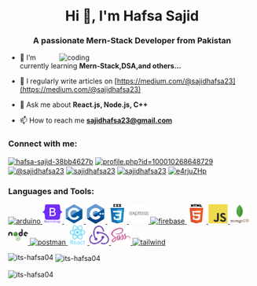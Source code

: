 <h1 align="center">Hi 👋, I'm Hafsa Sajid</h1>
<h3 align="center">A passionate Mern-Stack Developer from Pakistan</h3>
<img align="right" width="400px" alt="coding" src="https://camo.githubusercontent.com/4f2052b36ea664438d0f4760caedac15179d5dfe782517b192dbd4d46577a62b/68747470733a2f2f6d656469612e74656e6f722e636f6d2f77696c596f5f3777474b5941414141432f6e65772d67616d652d616861676f6e2d756d696b6f2d70726f6772616d6d696e672e676966"/>

- 🌱 I’m currently learning **Mern-Stack,DSA,and others...**

- 📝 I regularly write articles on [https://medium.com/@sajidhafsa23](https://medium.com/@sajidhafsa23)

- 💬 Ask me about **React.js, Node.js, C++**

- 📫 How to reach me **sajidhafsa23@gmail.com**

<h3 align="left">Connect with me:</h3>
<p align="left">
<a href="https://linkedin.com/in/hafsa-sajid-38bb4627b" target="blank"><img align="center" src="https://raw.githubusercontent.com/rahuldkjain/github-profile-readme-generator/master/src/images/icons/Social/linked-in-alt.svg" alt="hafsa-sajid-38bb4627b" height="30" width="40" /></a>
<a href="https://fb.com/profile.php?id=100010268648729" target="blank"><img align="center" src="https://raw.githubusercontent.com/rahuldkjain/github-profile-readme-generator/master/src/images/icons/Social/facebook.svg" alt="profile.php?id=100010268648729" height="30" width="40" /></a>
<a href="https://medium.com/@sajidhafsa23" target="blank"><img align="center" src="https://raw.githubusercontent.com/rahuldkjain/github-profile-readme-generator/master/src/images/icons/Social/medium.svg" alt="@sajidhafsa23" height="30" width="40" /></a>
<a href="https://www.hackerrank.com/sajidhafsa23" target="blank"><img align="center" src="https://raw.githubusercontent.com/rahuldkjain/github-profile-readme-generator/master/src/images/icons/Social/hackerrank.svg" alt="sajidhafsa23" height="30" width="40" /></a>
<a href="https://www.leetcode.com/sajidhafsa23" target="blank"><img align="center" src="https://raw.githubusercontent.com/rahuldkjain/github-profile-readme-generator/master/src/images/icons/Social/leet-code.svg" alt="sajidhafsa23" height="30" width="40" /></a>
<a href="https://discord.gg/e4rjuZHp" target="blank"><img align="center" src="https://raw.githubusercontent.com/rahuldkjain/github-profile-readme-generator/master/src/images/icons/Social/discord.svg" alt="e4rjuZHp" height="30" width="40" /></a>
</p>

<h3 align="left">Languages and Tools:</h3>
<p align="left"> <a href="https://www.arduino.cc/" target="_blank" rel="noreferrer"> <img src="https://cdn.worldvectorlogo.com/logos/arduino-1.svg" alt="arduino" width="40" height="40"/> </a> <a href="https://getbootstrap.com" target="_blank" rel="noreferrer"> <img src="https://raw.githubusercontent.com/devicons/devicon/master/icons/bootstrap/bootstrap-plain-wordmark.svg" alt="bootstrap" width="40" height="40"/> </a> <a href="https://www.cprogramming.com/" target="_blank" rel="noreferrer"> <img src="https://raw.githubusercontent.com/devicons/devicon/master/icons/c/c-original.svg" alt="c" width="40" height="40"/> </a> <a href="https://www.w3schools.com/cpp/" target="_blank" rel="noreferrer"> <img src="https://raw.githubusercontent.com/devicons/devicon/master/icons/cplusplus/cplusplus-original.svg" alt="cplusplus" width="40" height="40"/> </a> <a href="https://www.w3schools.com/css/" target="_blank" rel="noreferrer"> <img src="https://raw.githubusercontent.com/devicons/devicon/master/icons/css3/css3-original-wordmark.svg" alt="css3" width="40" height="40"/> </a> <a href="https://expressjs.com" target="_blank" rel="noreferrer"> <img src="https://raw.githubusercontent.com/devicons/devicon/master/icons/express/express-original-wordmark.svg" alt="express" width="40" height="40"/> </a> <a href="https://firebase.google.com/" target="_blank" rel="noreferrer"> <img src="https://www.vectorlogo.zone/logos/firebase/firebase-icon.svg" alt="firebase" width="40" height="40"/> </a> <a href="https://www.w3.org/html/" target="_blank" rel="noreferrer"> <img src="https://raw.githubusercontent.com/devicons/devicon/master/icons/html5/html5-original-wordmark.svg" alt="html5" width="40" height="40"/> </a> <a href="https://developer.mozilla.org/en-US/docs/Web/JavaScript" target="_blank" rel="noreferrer"> <img src="https://raw.githubusercontent.com/devicons/devicon/master/icons/javascript/javascript-original.svg" alt="javascript" width="40" height="40"/> </a> <a href="https://www.mongodb.com/" target="_blank" rel="noreferrer"> <img src="https://raw.githubusercontent.com/devicons/devicon/master/icons/mongodb/mongodb-original-wordmark.svg" alt="mongodb" width="40" height="40"/> </a> <a href="https://nodejs.org" target="_blank" rel="noreferrer"> <img src="https://raw.githubusercontent.com/devicons/devicon/master/icons/nodejs/nodejs-original-wordmark.svg" alt="nodejs" width="40" height="40"/> </a> <a href="https://postman.com" target="_blank" rel="noreferrer"> <img src="https://www.vectorlogo.zone/logos/getpostman/getpostman-icon.svg" alt="postman" width="40" height="40"/> </a> <a href="https://reactjs.org/" target="_blank" rel="noreferrer"> <img src="https://raw.githubusercontent.com/devicons/devicon/master/icons/react/react-original-wordmark.svg" alt="react" width="40" height="40"/> </a> <a href="https://redux.js.org" target="_blank" rel="noreferrer"> <img src="https://raw.githubusercontent.com/devicons/devicon/master/icons/redux/redux-original.svg" alt="redux" width="40" height="40"/> </a> <a href="https://sass-lang.com" target="_blank" rel="noreferrer"> <img src="https://raw.githubusercontent.com/devicons/devicon/master/icons/sass/sass-original.svg" alt="sass" width="40" height="40"/> </a> <a href="https://tailwindcss.com/" target="_blank" rel="noreferrer"> <img src="https://www.vectorlogo.zone/logos/tailwindcss/tailwindcss-icon.svg" alt="tailwind" width="40" height="40"/> </a> </p>

<p><img align="left" src="https://github-readme-stats.vercel.app/api/top-langs?username=its-hafsa04&show_icons=true&locale=en&layout=compact" alt="its-hafsa04" /></p>

<p>&nbsp;<img align="center" src="https://github-readme-stats.vercel.app/api?username=its-hafsa04&show_icons=true&locale=en" alt="its-hafsa04" /></p>

<p><img align="center" src="https://github-readme-streak-stats.herokuapp.com/?user=its-hafsa04&" alt="its-hafsa04" /></p>
